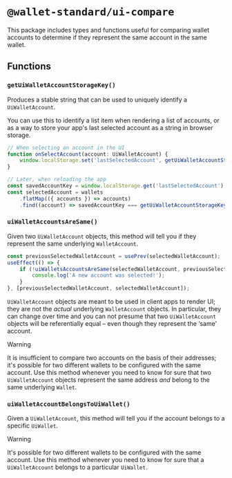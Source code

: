 # `@wallet-standard/ui-compare`

This package includes types and functions useful for comparing wallet accounts to determine if they represent the same account in the same wallet.

## Functions

### `getUiWalletAccountStorageKey()`

Produces a stable string that can be used to uniquely identify a `UiWalletAccount`.

You can use this to identify a list item when rendering a list of accounts, or as a way to store your app's last selected account as a string in browser storage.

```ts
// When selecting an account in the UI
function onSelectAccount(account: UiWalletAccount) {
    window.localStorage.set('lastSelectedAccount', getUiWalletAccountStorageKey(account));
}

// Later, when reloading the app
const savedAccountKey = window.localStorage.get('lastSelectedAccount');
const selectedAccount = wallets
    .flatMap(({ accounts }) => accounts)
    .find((account) => savedAccountKey === getUiWalletAccountStorageKey(account));
```

### `uiWalletAccountsAreSame()`

Given two `UiWalletAccount` objects, this method will tell you if they represent the same underlying `WalletAccount`.

```ts
const previousSelectedWalletAccount = usePrev(selectedWalletAccount);
useEffect(() => {
    if (!uiWalletsAccountsAreSame(selectedWalletAccount, previousSelectedWalletAccount)) {
        console.log('A new account was selected!');
    }
}, [previousSelectedWalletAccount, selectedWalletAccount]);
```

`UiWalletAccount` objects are meant to be used in client apps to render UI; they are not the _actual_ underlying `WalletAccount` objects. In particular, they can change over time and you can not presume that two `UiWalletAccount` objects will be referentially equal &ndash; even though they represent the &lsquo;same&rsquo; account.

> [!WARNING]
> It is insufficient to compare two accounts on the basis of their addresses; it's possible for two different wallets to be configured with the same account. Use this method whenever you need to know for sure that two `UiWalletAccount` objects represent the same address _and_ belong to the same underlying `Wallet`.

### `uiWalletAccountBelongsToUiWallet()`

Given a `UiWalletAccount`, this method will tell you if the account belongs to a specific `UiWallet`.

> [!WARNING]
> It's possible for two different wallets to be configured with the same account. Use this method whenever you need to know for sure that a `UiWalletAccount` belongs to a particular `UiWallet`.
